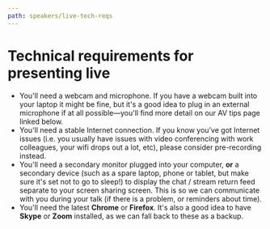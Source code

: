 ```yaml
---
path: speakers/live-tech-reqs
---
```


# Technical requirements for presenting live

- You'll need a webcam and microphone. If you have a webcam built into your laptop it might be fine, but it's a good idea to plug in an external microphone if at all possible&mdash;you'll find more detail on our AV tips page linked below.
- You'll need a stable Internet connection. If you know you’ve got Internet issues (i.e. you usually have issues with video conferencing with work colleagues, your wifi drops out a lot, etc), please consider pre-recording instead.
- You'll need a secondary monitor plugged into your computer, **or** a secondary device (such as a spare laptop, phone or tablet, but make sure it's set not to go to sleep!) to display the chat / stream return feed separate to your screen sharing screen.  This is so we can communicate with you during your talk (if there is a problem, or reminders about time).
- You'll need the latest **Chrome** or **Firefox**. It's also a good idea to have **Skype** or **Zoom** installed, as we can fall back to these as a backup.